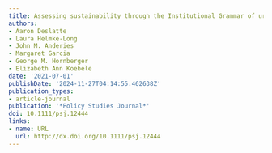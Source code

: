 ```yaml
---
title: Assessing sustainability through the Institutional Grammar of urban water systems
authors:
- Aaron Deslatte
- Laura Helmke‐Long
- John M. Anderies
- Margaret Garcia
- George M. Hornberger
- Elizabeth Ann Koebele
date: '2021-07-01'
publishDate: '2024-11-27T04:14:55.462638Z'
publication_types:
- article-journal
publication: '*Policy Studies Journal*'
doi: 10.1111/psj.12444
links:
- name: URL
  url: http://dx.doi.org/10.1111/psj.12444
---
```

